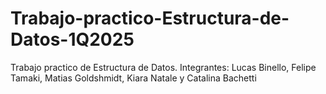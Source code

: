 # Trabajo-practico-Estructura-de-Datos-1Q2025
Trabajo practico de Estructura de Datos.  Integrantes: Lucas Binello, Felipe Tamaki, Matias Goldshmidt, Kiara Natale y Catalina Bachetti
